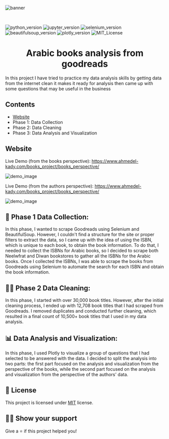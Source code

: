 ![banner](http://d.gr-assets.com/misc/1454549184-1454549184_goodreads_misc.jpg)

<br>

![python_version](https://img.shields.io/badge/Python-v3.8-3776AB?style=for-the-badge&logo=Python)
![jupyter_version](https://img.shields.io/badge/Jupyter-v7.31.1-F37626?style=for-the-badge&logo=Jupyter)
![selenium_version](https://img.shields.io/badge/Selenium-v4.7.2-43B02A?style=for-the-badge&logo=Selenium)
![beautifulsoup_version](https://img.shields.io/badge/Beautifulsoup-v4-c2dfc3?style=for-the-badge&logo=Python)
![plotly_version](https://img.shields.io/badge/Plotly-v5.13.0-3F4F75?style=for-the-badge&logo=Plotly)
![MIT_License](https://img.shields.io/badge/License-MIT-9e1e32?style=for-the-badge&logo=)

<h1 align="center"> Arabic books analysis from goodreads </h1>
In this project I have tried to practice my data analysis skills by getting data from the internet clean it makes it ready for analysis then came up with some questions that may be useful in the business


## Contents
- [Website](https://www.ahmedel-kady.com/)
- Phase 1: Data Collection
- Phase 2: Data Cleaning
- Phase 3: Data Analysis and Visualization

## Website
Live Demo (from the books perspective): https://www.ahmedel-kady.com/books_project/books_perspective/

![demo_image](https://ahmedel-kady.com/media/images/project_2.PNG)

Live Demo (from the authors perspective): https://www.ahmedel-kady.com/books_project/books_perspective/

![demo_image](https://ahmedel-kady.com/media/images/project_3.PNG)


## 💾 Phase 1 Data Collection:
In this phase, I wanted to scrape Goodreads using Selenium and BeautifulSoup. However, I couldn't find a structure for the site or proper filters to extract the data, so I came up with the idea of using the ISBN, which is unique to each book, to obtain the book information. To do that, I needed to collect the ISBNs for Arabic books, so I decided to scrape both Neelwfrat and Diwan bookstores to gather all the ISBNs for the Arabic books. Once I collected the ISBNs, I was able to scrape the books from Goodreads using Selenium to automate the search for each ISBN and obtain the book information.


## 👨‍💻 Phase 2 Data Cleaning:
In this phase, I started with over 30,000 book titles. However, after the initial cleaning process, I ended up with 12,708 book titles that I had scraped from Goodreads. I removed duplicates and conducted further cleaning, which resulted in a final count of 10,500+ book titles that I used in my data analysis.


## 📊 Data Analysis and Visualization:
In this phase, I used Plotly to visualize a group of questions that I had selected to be answered with the data. I decided to split the analysis into two parts: the first part focused on the analysis and visualization from the perspective of the books, while the second part focused on the analysis and visualization from the perspective of the authors' data.

## 📝 License

This project is licensed under [MIT](https://opensource.org/licenses/MIT) license.

## 🧑‍🚀 Show your support

Give a ⭐️ if this project helped you!
